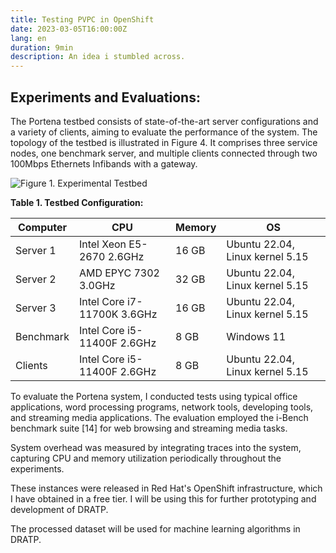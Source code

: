 ```yaml
---
title: Testing PVPC in OpenShift
date: 2023-03-05T16:00:00Z
lang: en
duration: 9min
description: An idea i stumbled across.
---
```


## Experiments and Evaluations:

The Portena testbed consists of state-of-the-art server configurations and a variety of clients, aiming to evaluate the performance of the system. The topology of the testbed is illustrated in Figure 4. It comprises three service nodes, one benchmark server, and multiple clients connected through two 100Mbps Ethernets Infibands with a gateway.

![Figure 1. Experimental Testbed](https://media.discordapp.net/attachments/971299427715272734/1116730690014709148/testbed.png?width=589&height=327)

**Table 1. Testbed Configuration:**

|  Computer |          CPU                |     Memory     |   OS                                            |
|-----------|----------------------------|----------------|------------------------------------------------|
| Server 1  | Intel Xeon E5-2670 2.6GHz  |      16 GB     | Ubuntu 22.04, Linux kernel 5.15                |
| Server 2  | AMD EPYC 7302 3.0GHz       |      32 GB     | Ubuntu 22.04, Linux kernel 5.15                |
| Server 3  | Intel Core i7-11700K 3.6GHz |      16 GB     | Ubuntu 22.04, Linux kernel 5.15                |
| Benchmark | Intel Core i5-11400F 2.6GHz |       8 GB     | Windows 11                                     |
| Clients   | Intel Core i5-11400F 2.6GHz |       8 GB     | Ubuntu 22.04, Linux kernel 5.15                |

To evaluate the Portena system, I conducted tests using typical office applications, word processing programs, network tools, developing tools, and streaming media applications. The evaluation employed the i-Bench benchmark suite [14] for web browsing and streaming media tasks.

System overhead was measured by integrating traces into the system, capturing CPU and memory utilization periodically throughout the experiments.

These instances were released in Red Hat's OpenShift infrastructure, which I have obtained in a free tier. I will be using this for further prototyping and development of DRATP.

The processed dataset will be used for machine learning algorithms in DRATP.
